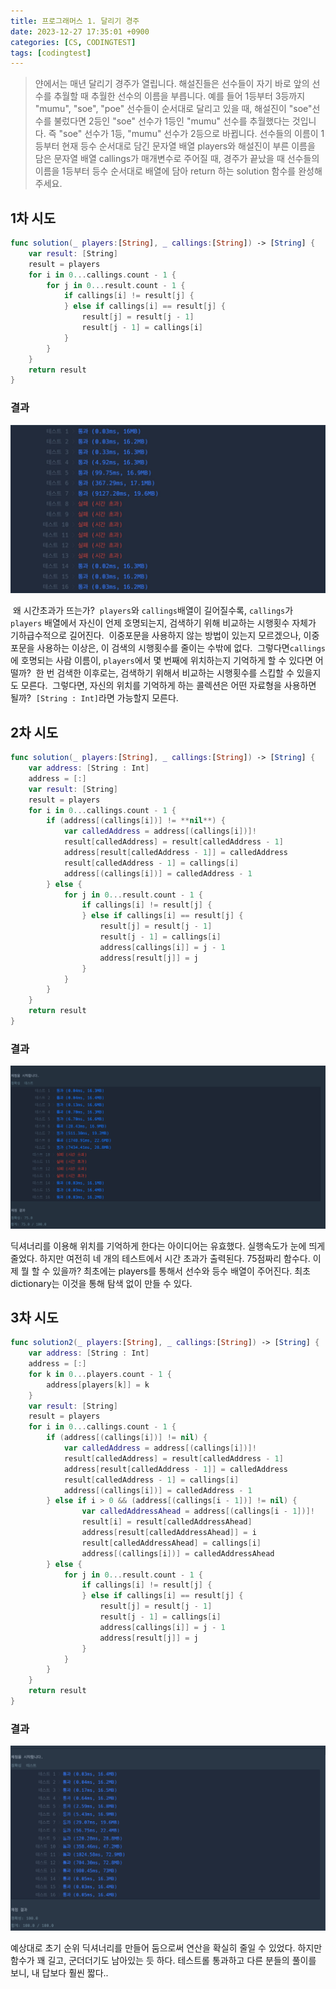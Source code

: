 ```yaml
---
title: 프로그래머스 1. 달리기 경주
date: 2023-12-27 17:35:01 +0900
categories: [CS, CODINGTEST]
tags: [codingtest]
---
```


>얀에서는 매년 달리기 경주가 열립니다. 해설진들은 선수들이 자기 바로 앞의 선수를 추월할 때 추월한 선수의 이름을 부릅니다. 예를 들어 1등부터 3등까지 "mumu", "soe", "poe" 선수들이 순서대로 달리고 있을 때, 해설진이 "soe"선수를 불렀다면 2등인 "soe" 선수가 1등인 "mumu" 선수를 추월했다는 것입니다. 즉 "soe" 선수가 1등, "mumu" 선수가 2등으로 바뀝니다.
선수들의 이름이 1등부터 현재 등수 순서대로 담긴 문자열 배열 players와 해설진이 부른 이름을 담은 문자열 배열 callings가 매개변수로 주어질 때, 경주가 끝났을 때 선수들의 이름을 1등부터 등수 순서대로 배열에 담아 return 하는 solution 함수를 완성해주세요.


## 1차 시도
```swift
func solution(_ players:[String], _ callings:[String]) -> [String] {
    var result: [String]
    result = players
    for i in 0...callings.count - 1 {
        for j in 0...result.count - 1 {
            if callings[i] != result[j] {
            } else if callings[i] == result[j] {
                result[j] = result[j - 1]
                result[j - 1] = callings[i]
            }
        }
    }
    return result
}
```

### 결과
![image](/assets/img/racing_1st_result.JPG)

 왜 시간초과가 뜨는가?
 `players`와 `callings`배열이 길어질수록, `callings`가 `players` 배열에서 자신이 언제 호명되는지, 검색하기 위해 비교하는 시행횟수 자체가 기하급수적으로 길어진다.
 이중포문을 사용하지 않는 방법이 있는지 모르겠으나, 이중포문을 사용하는 이상은, 이 검색의 시행횟수를 줄이는 수밖에 없다.
 그렇다면`callings`에 호명되는 사람 이름이, `players`에서 몇 번째에 위치하는지 기억하게 할 수 있다면 어떨까?
 한 번 검색한 이후로는, 검색하기 위해서 비교하는 시행횟수를 스킵할 수 있을지도 모른다.
 그렇다면, 자신의 위치를 기억하게 하는 콜렉션은 어떤 자료형을 사용하면 될까?
 `[String : Int]`라면 가능할지 모른다.

## 2차 시도

```swift
func solution(_ players:[String], _ callings:[String]) -> [String] {
    var address: [String : Int]
    address = [:]
    var result: [String]
    result = players
    for i in 0...callings.count - 1 {
        if (address[(callings[i])] != **nil**) {
            var calledAddress = address[(callings[i])]!
            result[calledAddress] = result[calledAddress - 1]
            address[result[calledAddress - 1]] = calledAddress
            result[calledAddress - 1] = callings[i]
            address[(callings[i])] = calledAddress - 1
        } else {
            for j in 0...result.count - 1 {
                if callings[i] != result[j] {
                } else if callings[i] == result[j] {
                    result[j] = result[j - 1]
                    result[j - 1] = callings[i]
                    address[callings[i]] = j - 1
                    address[result[j]] = j
                }
            }
        }
    }
    return result
}
```

### 결과
![image](/assets/img/racing_2nd_result.PNG)

딕셔너리를 이용해 위치를 기억하게 한다는 아이디어는 유효했다.
실행속도가 눈에 띄게 줄었다.
하지만 여전히 네 개의 테스트에서 시간 초과가 출력된다.
75점짜리 함수다.
이제 뭘 할 수 있을까?
최초에는 players를 통해서 선수와 등수 배열이 주어진다. 최초 dictionary는 이것을 통해 탐색 없이 만들 수 있다.

## 3차 시도

```swift
func solution2(_ players:[String], _ callings:[String]) -> [String] {
    var address: [String : Int]
    address = [:]
    for k in 0...players.count - 1 {
        address[players[k]] = k
    }
    var result: [String]
    result = players
    for i in 0...callings.count - 1 {
        if (address[(callings[i])] != nil) {
            var calledAddress = address[(callings[i])]! 
            result[calledAddress] = result[calledAddress - 1]
            address[result[calledAddress - 1]] = calledAddress
            result[calledAddress - 1] = callings[i]
            address[(callings[i])] = calledAddress - 1
        } else if i > 0 && (address[(callings[i - 1])] != nil) {
                var calledAddressAhead = address[(callings[i - 1])]! 
                result[i] = result[calledAddressAhead]
                address[result[calledAddressAhead]] = i
                result[calledAddressAhead] = callings[i]
                address[(callings[i])] = calledAddressAhead
        } else {
            for j in 0...result.count - 1 {
                if callings[i] != result[j] {
                } else if callings[i] == result[j] {
                    result[j] = result[j - 1]
                    result[j - 1] = callings[i]
                    address[callings[i]] = j - 1
                    address[result[j]] = j
                }
            }
        }
    }
    return result
}
```

### 결과
![image](/assets/img/racing_3rd_result.PNG)

예상대로 초기 순위 딕셔너리를 만들어 둠으로써 연산을 확실히 줄일 수 있었다.
하지만 함수가 꽤 길고, 군더더기도 남아있는 듯 하다.
테스트롤 통과하고 다른 분들의 풀이를 보니, 내 답보다 훨씬 짧다..